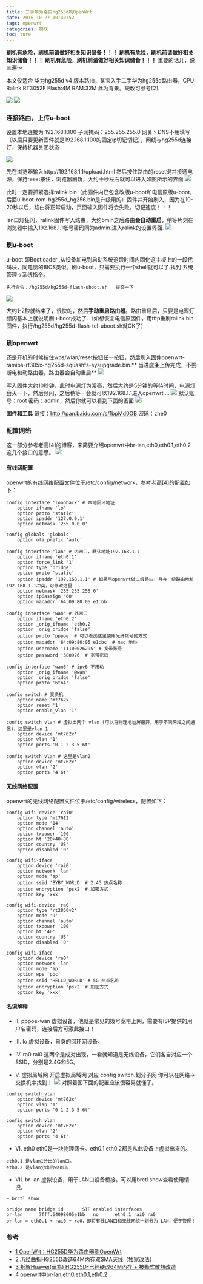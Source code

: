 ```yaml
---
title: 二手华为路由hg255d刷OpenWrt
date: 2016-10-27 10:40:52
tags: openwrt
categories: 物联
toc: ture
---
```

**刷机有危险，刷机前请做好相关知识储备！！！**
**刷机有危险，刷机前请做好相关知识储备！！！**
**刷机有危险，刷机前请做好相关知识储备！！！**
重要的话儿，说三遍～
<!--more-->
本文仅适合 华为hg255d v4 版本路由，某宝入手二手华为hg255d路由器，CPU: Ralink RT3052F Flash:4M RAM:32M 此为背景。硬改可参考[2].

![](http://static.mindcont.com/blog/images/iot/hg255d/hg255d-1.jpg)
![](http://static.mindcont.com/blog/images/iot/hg255d/hg255d-2.jpg)

### 连接路由，上传u-boot
设置本地连接为 192.168.1.100  子网掩码：255.255.255.0 网关丶DNS不用填写（以后只要更新固件就是192.168.1.100的固定ip切记切记），网线与hg255d连接好，保持机器关闭状态.

![](http://static.mindcont.com/blog/images/iot/hg255d/hg255d-3.jpg)

先在浏览器输入http://192.168.1.1/upload.html 然后按住路由的reset键并接通电源，保持reset按住，浏览器刷新，大约十秒左右就可以进入如图所示的界面
![](http://static.mindcont.com/blog/images/iot/hg255d/hg255d-4.jpg)

此时一定要抓紧选择ralink.bin（此固件内已包含改版u-boot和电信原版u-boot，后面u-boot-rom-hg255d_hg256.bin是升级用的）固件并开始刷入，因为在10-20秒以后，路由将正常启动，页面输入固件将会失败。切记速度！！！

lan口灯狂闪，ralink固件写入结束，大约5min之后路由**会自动重启**，稍等片刻在浏览器中输入192.168.1.1帐号密码同为admin.进入ralink的设置界面.
![](http://static.mindcont.com/blog/images/iot/hg255d/hg255d-5.jpg)

### 刷u-boot
u-boot 即Bootloader ,从设备加电到启动系统这段时间内固化这主板上的一段代码块，同电脑的BIOS类似。刷u-boot，只需要执行一个shell就可以了.找到 系统管理->系统指令。
```
执行命令：/hg255d/hg255d-flash-uboot.sh   提交一下
```
![](http://static.mindcont.com/blog/images/iot/hg255d/hg255d-6.jpg)

大约1-2秒就结束了，很快的，然后**手动重启路由器**。路由重启后，只要是电源灯频闪基本上就说明刷u-boot成功了.（如想恢复电信原固件，用tftp重刷ralink.bin固件，执行/hg255d/hg255d-flash-tel-uboot.sh就OK了）

### 刷openwrt
还是开机的时候按住wps/wlan/reset按钮任一按钮，然后刷入固件openwrt-ramips-rt305x-hg255d-squashfs-sysupgrade.bin.** 当进度条上传完成，不要断电和动路由器，路由器会自动重启**
![](http://static.mindcont.com/blog/images/iot/hg255d/hg255d-7.jpg)


写入固件大约10秒钟，此时电源灯为常亮，然后大约是5分钟的等待时间，电源灯会灭一下，然后频闪，之后稍等一会就可以192.168.1.1进入openwrt ...
![](http://static.mindcont.com/blog/images/iot/hg255d/hg255d-8.jpg)
默认账号：root 密码：admin，然后你就可以看到下面的画面
![](http://static.mindcont.com/blog/images/iot/hg255d/hg255d-9.jpg)

**固件和工具**
链接：http://pan.baidu.com/s/1bpMd0OB 密码：zhe0

### 配置网络
这一部分参考老高[4]的博客，来简要介绍openwrt中br-lan,eth0,eth0.1,eth0.2 这几个接口的意思。
![](http://static.mindcont.com/blog/images/iot/hg255d/hg255d-10.png)

#### 有线网配置
openwrt的有线网络配置文件位于/etc/config/network，参考老高[4]的配置如下：
```
config interface 'loopback' # 本地回环地址
    option ifname 'lo'
    option proto 'static'
    option ipaddr '127.0.0.1'
    option netmask '255.0.0.0'

config globals 'globals'
    option ula_prefix 'auto'

config interface 'lan' # 内网口，默认地址192.168.1.1
    option ifname 'eth0.1'
    option force_link '1'
    option type 'bridge'
    option proto 'static'
    option ipaddr '192.168.1.1' # 如果用openwrt做二级路由，且与一级路由地址192.168.1.1冲突，可修改这里
    option netmask '255.255.255.0'
    option ip6assign '60'
    option macaddr '64:09:80:05:e1:bb'

config interface 'wan' # 外网口
    option ifname 'eth0.2'
    option _orig_ifname 'eth0.2'
    option _orig_bridge 'false'
    option proto 'pppoe' # 可以看出这里使用光纤拨号的方式
    option macaddr '64:09:80:05:e1:bc' # mac 地址
    option username '11100026295' # 宽带账号
    option password '380926' # 宽带密码

config interface 'wan6' # ipv6 不用动
    option _orig_ifname '@wan'
    option _orig_bridge 'false'
    option proto '6to4'

config switch # 交换机
    option name 'mt762x'
    option reset '1'
    option enable_vlan '1'

config switch_vlan # 虚拟出两个 vlan (可以将物理地址屏蔽开，用于不同网段之间通信)，这里是vlan 1
    option device 'mt762x'
    option vlan '1'
    option ports '0 1 2 3 5 6t'

config switch_vlan # 这里是vlan2
    option device 'mt762x'
    option vlan '2'
    option ports '4 6t'
```
#### 无线网络配置
openwrt的无线网络配置文件位于/etc/config/wireless，配置如下：
```
config wifi-device 'rai0'
    option type 'mt7612'
    option mode '14'
    option channel 'auto'
    option txpower '100'
    option ht '20+40+80'
    option country 'US'
    option disabled '0'

config wifi-iface
    option device 'rai0'
    option network 'lan'
    option mode 'ap'
    option ssid 'BYBY_WORLD' # 2.4G 热点名称
    option encryption 'psk2' # 加密方式
    option key 'xxx'

config wifi-device 'ra0'
    option type 'rt2860v2'
    option mode '9'
    option channel 'auto'
    option txpower '100'
    option ht '40'
    option country 'US'
    option disabled '0'

config wifi-iface
    option device 'ra0'
    option network 'lan'
    option mode 'ap'
    option wps 'pbc'
    option ssid 'HELLO_WORLD' # 5G 热点名称
    option encryption 'psk2' # 加密方式
    option key 'xxx'
```
#### 名词解释
* II. pppoe-wan
虚拟设备，他就是常见的拨号宽带上网，需要有ISP提供的用户名密码，连接后方可激此接口！

* III. lo
虚拟设备，自身的回环网设备。

* IV. ra0 rai0
这两个是成对出现，一看就知道是无线设备，它们各自对应一个SSID，分别是2.4G和5G。

* V. 虚拟局域网
开启虚拟局域网 对应 config switch.划分子网 你可以在网络->交换机中找到！
![](http://static.mindcont.com/blog/images/iot/hg255d/hg255d-11.png)
对照着图下面的配置应该很容易就懂了。
```
config switch_vlan
    option device 'mt762x'
    option vlan '1'
    option ports '0 1 2 3 5 6t'

config switch_vlan
    option device 'mt762x'
    option vlan '2'
    option ports '4 6t'
```
* VI. eth0
eth0是一块物理网卡。eth0.1 eth0.2都是从此设备上虚拟出来的。
```
eth0.1 是vlan1分出的lan口。
eth0.2 是vlan分出的wan口。
```
* VII. br-lan
虚拟设备，用于LAN口设备桥接，可以用brctl show查看使用情况。
```
~ brctl show

bridge name bridge id       STP enabled interfaces
br-lan      7fff.64098005e1bb   no      eth0.1 rai0 ra0
br-lan = eth0.1 + rai0 + ra0，即将有线LAN口和无线网统一划分为 LAN，便于管理！
```
### 参考
* [1 OpenWrt：HG255D华为路由器刷OpenWrt](http://www.jianshu.com/p/34f9c4963105)
* [2 历经曲折HG255D改造64M内存双SMA天线（独家改法）](http://forum.eepw.com.cn/thread/236267/1)
* [3 拆解Huawei(華為) HG255D-已經硬改64M內存 + 被動式散熱改造](http://www.right.com.cn/forum/thread-153163-1-1.html)
* [4 openwrt中br-lan,eth0,eth0.1,eth0.2](https://blog.phpgao.com/openwrt-interface.html)
